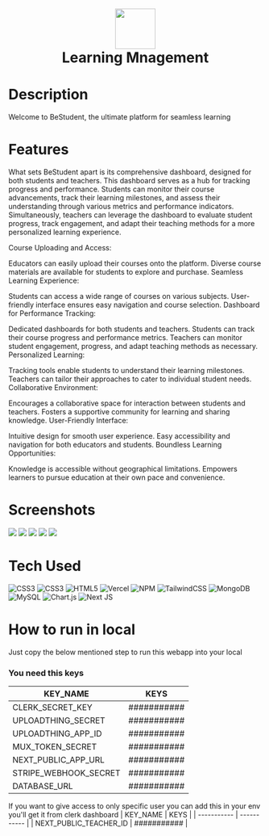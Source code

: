 <div align="center">
      <h1> <img src="Bestudent" width="80px"><br/>Learning Mnagement</h1>
     </div>


# Description
Welcome to BeStudent, the ultimate platform for seamless learning

# Features
What sets BeStudent apart is its comprehensive dashboard, designed for both students and teachers. This dashboard serves as a hub for tracking progress and performance. Students can monitor their course advancements, track their learning milestones, and assess their understanding through various metrics and performance indicators. Simultaneously, teachers can leverage the dashboard to evaluate student progress, track engagement, and adapt their teaching methods for a more personalized learning experience.

Course Uploading and Access:

Educators can easily upload their courses onto the platform.
Diverse course materials are available for students to explore and purchase.
Seamless Learning Experience:

Students can access a wide range of courses on various subjects.
User-friendly interface ensures easy navigation and course selection.
Dashboard for Performance Tracking:

Dedicated dashboards for both students and teachers.
Students can track their course progress and performance metrics.
Teachers can monitor student engagement, progress, and adapt teaching methods as necessary.
Personalized Learning:

Tracking tools enable students to understand their learning milestones.
Teachers can tailor their approaches to cater to individual student needs.
Collaborative Environment:

Encourages a collaborative space for interaction between students and teachers.
Fosters a supportive community for learning and sharing knowledge.
User-Friendly Interface:

Intuitive design for smooth user experience.
Easy accessibility and navigation for both educators and students.
Boundless Learning Opportunities:

Knowledge is accessible without geographical limitations.
Empowers learners to pursue education at their own pace and convenience.
# Screenshots
 <img src="https://res.cloudinary.com/dmlts9lbk/image/upload/v1699079633/Screenshot_2023-11-04_120239_x8jvft.png"> <img src="https://res.cloudinary.com/dmlts9lbk/image/upload/v1699078977/Screenshot_2023-11-04_114319_oibs20.png"> <img src="https://res.cloudinary.com/dmlts9lbk/image/upload/v1699078977/Screenshot_2023-11-04_115132_phtqmc.png"> <img src="https://res.cloudinary.com/dmlts9lbk/image/upload/v1699078976/Screenshot_2023-11-04_114801_j7idug.png"> <img src="https://res.cloudinary.com/dmlts9lbk/image/upload/v1699078977/Screenshot_2023-11-04_114737_byypy2.png">
# Tech Used
 ![CSS3](https://img.shields.io/badge/css3-%231572B6.svg?style=for-the-badge&logo=css3&logoColor=white) ![CSS3](https://img.shields.io/badge/css3-%231572B6.svg?style=for-the-badge&logo=css3&logoColor=white) ![HTML5](https://img.shields.io/badge/html5-%23E34F26.svg?style=for-the-badge&logo=html5&logoColor=white) ![Vercel](https://img.shields.io/badge/vercel-%23000000.svg?style=for-the-badge&logo=vercel&logoColor=white) ![NPM](https://img.shields.io/badge/NPM-%23000000.svg?style=for-the-badge&logo=npm&logoColor=white) ![TailwindCSS](https://img.shields.io/badge/tailwindcss-%2338B2AC.svg?style=for-the-badge&logo=tailwind-css&logoColor=white) ![MongoDB](https://img.shields.io/badge/MongoDB-%234ea94b.svg?style=for-the-badge&logo=mongodb&logoColor=white) ![MySQL](https://img.shields.io/badge/mysql-%2300f.svg?style=for-the-badge&logo=mysql&logoColor=white) ![Chart.js](https://img.shields.io/badge/chart.js-F5788D.svg?style=for-the-badge&logo=chart.js&logoColor=white) ![Next JS](https://img.shields.io/badge/Next-black?style=for-the-badge&logo=next.js&logoColor=white)
      
# How to run in local
Just copy the below mentioned step to run this webapp into your local

### You need this keys
| KEY_NAME | KEYS |
| ----------- | ----------- |
| CLERK_SECRET_KEY | ########### |
| UPLOADTHING_SECRET | ########### |
| UPLOADTHING_APP_ID | ########### |
| MUX_TOKEN_SECRET | ########### |
| NEXT_PUBLIC_APP_URL | ########### |
| STRIPE_WEBHOOK_SECRET| ########### |
| DATABASE_URL| ########### |

 If you want to give access to only specific user you can add this in your env you'll get it from clerk dashboard
| KEY_NAME | KEYS |
| ----------- | ----------- |
| NEXT_PUBLIC_TEACHER_ID | ########### |



      
<!-- </> with 💛 by readMD (https://readmd.itsvg.in) -->
    
